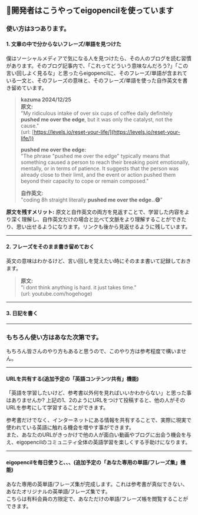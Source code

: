 ## 🤹開発者はこうやってeigopencilを使っています

### 使い方は3つあります。


#### 1. 文章の中で分からないフレーズ/単語を見つけた
僕はソーシャルメディアで気になる人を見つけたら、その人のブログを読む習慣があります。そのブログ記事内で、「これってどういう意味なんだろう?」「この言い回しよく見るな」と思ったらeigopencilに、そのフレーズ/単語が含まれている一文と、そのフレーズの意味と、そのフレーズ/単語を使った自作英文を書き留めています。

> **kazuma 2024/12/25**  
> **原文:**  
> "My ridiculous intake of over six cups of coffee daily definitely **pushed me over the edge**, but it was only the catalyst, not the cause."  
> (url: [https://levels.io/reset-your-life/](https://levels.io/reset-your-life/))  
> 
> **pushed me over the edge:**  
> "The phrase \"pushed me over the edge\" typically means that something caused a person to reach their breaking point emotionally, mentally, or in terms of patience. It suggests that the person was already close to their limit, and the event or action pushed them beyond their capacity to cope or remain composed."
> 
> **自作英文:**  
> "coding 8h straight literally **pushed me over the edge..😅**"


**原文を残すメリット:**
原文と自作英文の両方を見返すことで、学習した内容をより深く理解し、自作英文だけの場合と比べて文脈をより理解することができたり、思い出せるようになります。リンクも後から見返せるように残しています。

---

#### 2. フレーズをそのまま書き留めておく
英文の意味はわかるけど、言い回しを覚えたい時にそのまま書いて記録しておきます。


> **原文:**  
> "i dont think anything is hard. it just takes time."  
> (url: youtube.com/hogehoge)

---

#### 3. 日記を書く

---

### もちろん使い方はあなた次第です。
もちろん皆さんのやり方もあると思うので、このやり方は参考程度で構いません。  


---

#### URLを共有する(追加予定の「英語コンテンツ共有」機能)
「英語を学習したいけど、参考書以外何を見ればいいかわからない」と思った事はありませんか?
上記の1、2のようにURLをつけて投稿すると、他の人がそのURLを参考にして学習することができます。
  
参考書だけでなく、インターネットにある情報を共有することで、実際に現実で使われている英語に触れる機会を増やす事ができます。  
また、あなたのURLがきっかけで他の人が面白い動画やブログに出会う機会を与え、eigopencilのコミュニティ全体の英語学習を楽しくする手助けになります。

---

#### eigopencilを毎日使うと、、、(追加予定の「あなた専用の単語/フレーズ集」機能)

あなた専用の英単語/フレーズ集が完成します。これは参考書が真似できない、あなたオリジナルの英単語/フレーズ集です。  
こちらは有料会員の方限定で、あなただけの単語/フレーズ帳を閲覧することができます。
